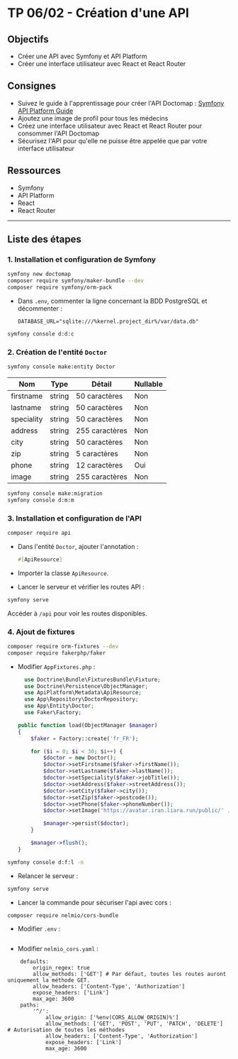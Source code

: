 # TP 06/02 - Création d'une API

## Objectifs
- Créer une API avec Symfony et API Platform
- Créer une interface utilisateur avec React et React Router

## Consignes
- Suivez le guide à l'apprentissage pour créer l'API Doctomap : [Symfony API Platform Guide](https://symfony.agiliteach.fr/#/api-platform)
- Ajoutez une image de profil pour tous les médecins
- Créez une interface utilisateur avec React et React Router pour consommer l'API Doctomap
- Sécurisez l'API pour qu'elle ne puisse être appelée que par votre interface utilisateur

## Ressources
- Symfony
- API Platform
- React
- React Router

---

## Liste des étapes

### 1. Installation et configuration de Symfony
```sh
symfony new doctomap
composer require symfony/maker-bundle --dev
composer require symfony/orm-pack
```
- Dans `.env`, commenter la ligne concernant la BDD PostgreSQL et décommenter :
  ```
  DATABASE_URL="sqlite:///%kernel.project_dir%/var/data.db"
  ```
```sh
symfony console d:d:c
```

### 2. Création de l'entité `Doctor`
```sh
symfony console make:entity Doctor
```
| Nom        | Type    | Détail            | Nullable |
|------------|--------|------------------|----------|
| firstname  | string | 50 caractères    | Non      |
| lastname   | string | 50 caractères    | Non      |
| speciality | string | 50 caractères    | Non      |
| address    | string | 255 caractères   | Non      |
| city       | string | 50 caractères    | Non      |
| zip        | string | 5 caractères     | Non      |
| phone      | string | 12 caractères    | Oui      |
| image      | string | 255 caractères   | Non      |

```sh
symfony console make:migration
symfony console d:m:m
```

### 3. Installation et configuration de l'API
```sh
composer require api
```
- Dans l'entité `Doctor`, ajouter l'annotation :
  ```php
  #[ApiResource]
  ```
- Importer la classe `ApiResource`.

- Lancer le serveur et vérifier les routes API :
```sh
symfony serve
```
Accéder à `/api` pour voir les routes disponibles.

### 4. Ajout de fixtures
```sh
composer require orm-fixtures --dev
composer require fakerphp/faker
```
- Modifier `AppFixtures.php` :
  ```php
    use Doctrine\Bundle\FixturesBundle\Fixture;
    use Doctrine\Persistence\ObjectManager;
    use ApiPlatform\Metadata\ApiResource;
    use App\Repository\DoctorRepository;
    use App\Entity\Doctor;
    use Faker\Factory;

  public function load(ObjectManager $manager)
  {
      $faker = Factory::create('fr_FR');

      for ($i = 0; $i < 30; $i++) {
          $doctor = new Doctor();
          $doctor->setFirstname($faker->firstName());
          $doctor->setLastname($faker->lastName());
          $doctor->setSpeciality($faker->jobTitle());
          $doctor->setAddress($faker->streetAddress());
          $doctor->setCity($faker->city());
          $doctor->setZip($faker->postcode());
          $doctor->setPhone($faker->phoneNumber());
          $doctor->setImage('https://avatar.iran.liara.run/public/' . $i);

          $manager->persist($doctor);
      }

      $manager->flush();
  }
  ```
```sh
symfony console d:f:l -n
```
- Relancer le serveur :
```sh
symfony serve
```
- Lancer la commande pour sécuriser l'api avec cors :
```sh
composer require nelmio/cors-bundle
```
- Modifier `.env` :
```CORS_ALLOW_ORIGIN='http://localhost:5173'
```
- Modifier `nelmio_cors.yaml` :
```nelmio_cors:
    defaults:
        origin_regex: true
        allow_methods: ['GET'] # Par défaut, toutes les routes auront uniquement la méthode GET.
        allow_headers: ['Content-Type', 'Authorization']
        expose_headers: ['Link']
        max_age: 3600
    paths:
        '^/': 
            allow_origin: ['%env(CORS_ALLOW_ORIGIN)%']
            allow_methods: ['GET', 'POST', 'PUT', 'PATCH', 'DELETE']  # Autorisation de toutes les méthodes
            allow_headers: ['Content-Type', 'Authorization']
            expose_headers: ['Link']
            max_age: 3600
```